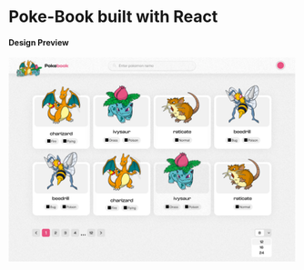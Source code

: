 # Poke-Book built with React
#### Design Preview
![desktop-preview](https://github.com/eaglementality/Poke-Book/blob/main/pokeBook/src/assets/svgviewer-png-output.png
)
